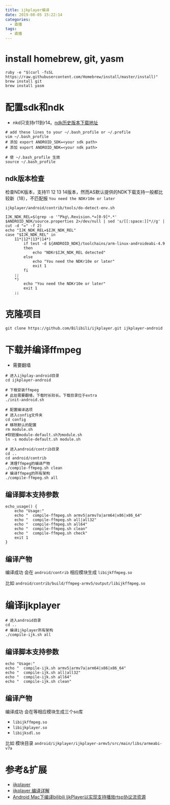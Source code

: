 ```yaml
---
title: ijkplayer编译
date: 2019-08-05 15:22:14
categories:
  - 直播
tags:
  - 直播
---
```


# install homebrew, git, yasm

```
ruby -e "$(curl -fsSL https://raw.githubusercontent.com/Homebrew/install/master/install)"
brew install git
brew install yasm
```

# 配置sdk和ndk

- nkd只支持r11到r14。[ndk历史版本下载地址](https://developer.android.google.cn/ndk/downloads/)

```
# add these lines to your ~/.bash_profile or ~/.profile
vim ~/.bash_profile
# 添加 export ANDROID_SDK=<your sdk path>
# 添加 export ANDROID_NDK=<your ndk path>

# 使 ~/.bash_profile 生效
source ~/.bash_profile
```

## ndk版本检查

检查NDK版本，支持11 12 13 14版本，然而AS默认提供的NDK下载支持一般都比较新（18），不匹配报 `You need the NDKr10e or later`

 `ijkplayer/android/contrib/tools/do-detect-env.sh`

```
IJK_NDK_REL=$(grep -o '^Pkg\.Revision.*=[0-9]*.*' $ANDROID_NDK/source.properties 2>/dev/null | sed 's/[[:space:]]*//g' | cut -d "=" -f 2)
echo "IJK_NDK_REL=$IJK_NDK_REL"
case "$IJK_NDK_REL" in
    11*|12*|13*|14*)
        if test -d ${ANDROID_NDK}/toolchains/arm-linux-androideabi-4.9
        then
            echo "NDKr$IJK_NDK_REL detected"
        else
            echo "You need the NDKr10e or later"
            exit 1
        fi
    ;;
    *)
        echo "You need the NDKr10e or later"
        exit 1
    ;;
```    
# 克隆项目

`git clone https://github.com/Bilibili/ijkplayer.git ijkplayer-android`

# 下载并编译ffmpeg

- 需要翻墙

```
# 进入ijkplay-android目录
cd ijkplayer-android 

# 下载安装ffmpeg
# 此处需要翻墙，下载时长较长。下载目录位于extra
./init-android.sh

# 配置编译选项 
# 进入config文件夹
cd config
# 移除默认的配置
rm module.sh
#软链接module-default.sh为module.sh
ln -s module-default.sh module.sh

# 进入android/contrib目录
cd ..
cd android/contrib
# 清理ffmpeg的编译产物
./compile-ffmpeg.sh clean
# 编译ffmpeg的所有架构
./compile-ffmpeg.sh all
```

## 编译脚本支持参数

```
echo_usage() {
    echo "Usage:"
    echo "  compile-ffmpeg.sh armv5|armv7a|arm64|x86|x86_64"
    echo "  compile-ffmpeg.sh all|all32"
    echo "  compile-ffmpeg.sh all64"
    echo "  compile-ffmpeg.sh clean"
    echo "  compile-ffmpeg.sh check"
    exit 1
}
```

## 编译产物

编译成功 会在 `android/contrib` 相应模块生成 `libijkffmpeg.so`

比如 `android/contrib/build/ffmpeg-armv5/output/libijkffmpeg.so`

# 编译ijkplayer

```
# 进入android目录
cd ..
# 编译ijkplayer所有架构
./compile-ijk.sh all
```

## 编译脚本支持参数

```
echo "Usage:"
echo "  compile-ijk.sh armv5|armv7a|arm64|x86|x86_64"
echo "  compile-ijk.sh all|all32"
echo "  compile-ijk.sh all64"
echo "  compile-ijk.sh clean"
```
        
## 编译产物

编译成功 会在等相应模块生成三个so库

- `libijkffmpeg.so`
- `libijkplayer.so`
- `libijksdl.so`

比如 模块目录 `android/ijkplayer/ijkplayer-armv5/src/main/libs/armeabi-v7a`

# 参考&扩展

- [ijkplayer](https://github.com/bilibili/ijkplayer)
-  [ijkplayer 编译详解](https://blog.csdn.net/Android_Programmer/article/details/81774732)
-  [Android Mac下编译bilibili IjkPlayer以实现支持播放rtsp协议流资源](https://www.pianshen.com/article/390141993/)